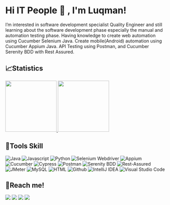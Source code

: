 <!---
Luqmanhanung/Luqmanhanung is a ✨ special ✨ repository because its `README.md` (this file) appears on your GitHub profile.
You can click the Preview link to take a look at your changes.
--->
# Hi IT People 👋 , I'm Luqman!
I’m interested in software development specialist Quality Engineer and still learning about the software development phase especially the manual and automation testing phase. Having knowledge to create web automation using Cucumber Selenium Java. Create mobile(Android) automation using Cucumber Appium Java. API Testing using Postman, and Cucumber Serenity BDD with Rest Assured.

## 📈Statistics
<p align="left">
<a href="https://github.com/Luqmanhanung">
  <img height="160em" src="https://github-readme-stats-eight-theta.vercel.app/api/top-langs/?username=Luqmanhanung&layout=compact&langs_count=8&theme=algolia"/>
  <img height="160em" src="https://github-readme-stats-eight-theta.vercel.app/api?username=Luqmanhanung&show_icons=true&theme=algolia&include_all_commits=true&count_private=true"/>
</a>
</p>

## 🔨Tools Skill
![Java](https://img.shields.io/badge/-java-000000?style=for-the-badge&logo=java)
![Javascript](https://img.shields.io/badge/-javascript-000000?style=for-the-badge&logo=javascript)
![Python](https://img.shields.io/badge/-python-000000?style=for-the-badge&logo=python)
![Selenium Webdriver](https://img.shields.io/badge/-selenium-000000?style=for-the-badge&logo=selenium)
![Appium](https://img.shields.io/badge/-appium-000000?style=for-the-badge&logo=appium)
![Cucumber](https://img.shields.io/badge/-cucumber-000000?style=for-the-badge&logo=cucumber)
![Cypress](https://img.shields.io/badge/-cypress-000000?style=for-the-badge&logo=cypress)
![Postman](https://img.shields.io/badge/-postman-000000?style=for-the-badge&logo=postman)
![Serenity BDD](https://img.shields.io/badge/-serenitybdd-000000?style=for-the-badge&logo=serenitybdd)
![Rest-Assured](https://img.shields.io/badge/-restassured-000000?style=for-the-badge&logo=restassured)
![JMeter](https://img.shields.io/badge/-jmeter-000000?style=for-the-badge&logo=jmeter)
![MySQL](https://img.shields.io/badge/-mysql-000000?style=for-the-badge&logo=mysql)
![HTML](https://img.shields.io/badge/-html-000000?style=for-the-badge&logo=html)
![Github](https://img.shields.io/badge/GitHub-000000?style=for-the-badge&logo=github&logoColor=white)
![IntelliJ IDEA](https://img.shields.io/badge/IntelliJIDEA-000000.svg?style=for-the-badge&logo=intellij-idea&logoColor=white)
![Visual Studio Code](https://img.shields.io/badge/Visual%20Studio%20Code-000000.svg?style=for-the-badge&logo=visual-studio-code&logoColor=white)


## 🔗Reach me!
<p>
    <a href="https://www.linkedin.com/in/luqman-hanung-asidiq-681877201/" target="blank"><img src="https://img.shields.io/badge/-linkedin-181717?style=for-the-badge&logo=linkedin" /></a>
    <a href="mailto: luqmanhanung@gmail.com" target="blank"><img src="https://img.shields.io/badge/-gmail-181717?style=for-the-badge&logo=gmail" /></a>
    <a href="https://www.instagram.com/luqmanhanung/" target="blank"><img src="https://img.shields.io/badge/-instagram-181717?style=for-the-badge&logo=instagram" /></a>
    <a href="https://www.tiktok.com/@anunglux" target="blank"><img src="https://img.shields.io/badge/-tiktok-181717?style=for-the-badge&logo=tiktok" /></a>
</p>

